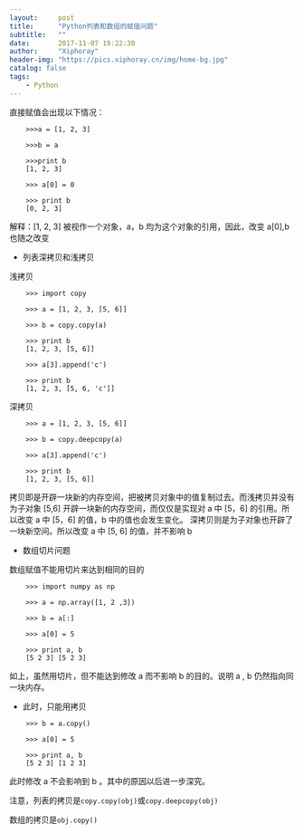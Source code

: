 ```yaml
---
layout:     post
title:      "Python列表和数组的赋值问题"
subtitle:   "" 
date:       2017-11-07 19:22:30
author:     "Xiphoray"
header-img: "https://pics.xiphoray.cn/img/home-bg.jpg"
catalog: false
tags:     
    - Python
---
```



直接赋值会出现以下情况：

```
	>>>a = [1, 2, 3]
	
	>>>b = a
	
	>>>print b
	[1, 2, 3]
	
	>>> a[0] = 0
	
	>>> print b
	[0, 2, 3]
```
解释：[1, 2, 3] 被视作一个对象，a，b 均为这个对象的引用，因此，改变 a[0],b 也随之改变

* 列表深拷贝和浅拷贝

浅拷贝

```
	>>> import copy
	
	>>> a = [1, 2, 3, [5, 6]]
	
	>>> b = copy.copy(a)
	
	>>> print b
	[1, 2, 3, [5, 6]]
	
	>>> a[3].append('c')
	
	>>> print b
	[1, 2, 3, [5, 6, 'c']]
```
深拷贝

```
	>>> a = [1, 2, 3, [5, 6]]
	
	>>> b = copy.deepcopy(a)
	
	>>> a[3].append('c')
	
	>>> print b
	[1, 2, 3, [5, 6]]
```
拷贝即是开辟一块新的内存空间，把被拷贝对象中的值复制过去。而浅拷贝并没有为子对象 [5,6] 开辟一块新的内存空间，而仅仅是实现对 a 中 [5，6] 的引用。所以改变 a 中 [5，6] 的值，b 中的值也会发生变化。
深拷贝则是为子对象也开辟了一块新空间。所以改变 a 中 [5, 6] 的值，并不影响 b

* 数组切片问题

数组赋值不能用切片来达到相同的目的

```
	>>> import numpy as np
	
	>>> a = np.array([1, 2 ,3])
	
	>>> b = a[:]
	
	>>> a[0] = 5
	
	>>> print a, b
	[5 2 3] [5 2 3]
```

如上，虽然用切片，但不能达到修改 a 而不影响 b 的目的。说明 a , b 仍然指向同一块内存。

* 此时，只能用拷贝
```
	>>> b = a.copy()
	
	>>> a[0] = 5
	
	>>> print a, b
	[5 2 3] [1 2 3]
```
此时修改 a 不会影响到 b 。其中的原因以后进一步深究。

注意，列表的拷贝是`copy.copy(obj)`或`copy.deepcopy(obj)`

数组的拷贝是`obj.copy()`   